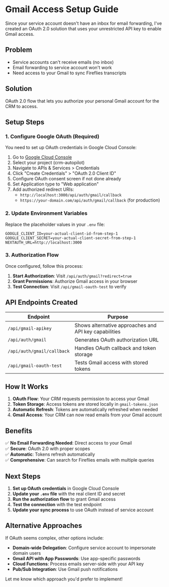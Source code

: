 # Gmail Access Setup Guide

Since your service account doesn't have an inbox for email forwarding, I've created an OAuth 2.0 solution that uses your unrestricted API key to enable Gmail access.

## Problem
- Service accounts can't receive emails (no inbox)
- Email forwarding to service account won't work
- Need access to your Gmail to sync Fireflies transcripts

## Solution
OAuth 2.0 flow that lets you authorize your personal Gmail account for the CRM to access.

## Setup Steps

### 1. Configure Google OAuth (Required)
You need to set up OAuth credentials in Google Cloud Console:

1. Go to [Google Cloud Console](https://console.cloud.google.com/)
2. Select your project (crm-autopilot)
3. Navigate to APIs & Services > Credentials
4. Click "Create Credentials" > "OAuth 2.0 Client ID"
5. Configure OAuth consent screen if not done already
6. Set Application type to "Web application"
7. Add authorized redirect URIs:
   - `http://localhost:3000/api/auth/gmail/callback`
   - `https://your-domain.com/api/auth/gmail/callback` (for production)

### 2. Update Environment Variables
Replace the placeholder values in your `.env` file:

```env
GOOGLE_CLIENT_ID=your-actual-client-id-from-step-1
GOOGLE_CLIENT_SECRET=your-actual-client-secret-from-step-1
NEXTAUTH_URL=http://localhost:3000
```

### 3. Authorization Flow
Once configured, follow this process:

1. **Start Authorization**: Visit `/api/auth/gmail?redirect=true`
2. **Grant Permissions**: Authorize Gmail access in your browser
3. **Test Connection**: Visit `/api/gmail-oauth-test` to verify

## API Endpoints Created

| Endpoint | Purpose |
|----------|---------|
| `/api/gmail-apikey` | Shows alternative approaches and API key capabilities |
| `/api/auth/gmail` | Generates OAuth authorization URL |
| `/api/auth/gmail/callback` | Handles OAuth callback and token storage |
| `/api/gmail-oauth-test` | Tests Gmail access with stored tokens |

## How It Works

1. **OAuth Flow**: Your CRM requests permission to access your Gmail
2. **Token Storage**: Access tokens are stored locally in `gmail-tokens.json`
3. **Automatic Refresh**: Tokens are automatically refreshed when needed
4. **Gmail Access**: Your CRM can now read emails from your Gmail account

## Benefits

✅ **No Email Forwarding Needed**: Direct access to your Gmail  
✅ **Secure**: OAuth 2.0 with proper scopes  
✅ **Automatic**: Tokens refresh automatically  
✅ **Comprehensive**: Can search for Fireflies emails with multiple queries  

## Next Steps

1. **Set up OAuth credentials** in Google Cloud Console
2. **Update your `.env` file** with the real client ID and secret
3. **Run the authorization flow** to grant Gmail access
4. **Test the connection** with the test endpoint
5. **Update your sync process** to use OAuth instead of service account

## Alternative Approaches

If OAuth seems complex, other options include:

- **Domain-wide Delegation**: Configure service account to impersonate domain users
- **Gmail API with App Passwords**: Use app-specific passwords
- **Cloud Functions**: Process emails server-side with your API key
- **Pub/Sub Integration**: Use Gmail push notifications

Let me know which approach you'd prefer to implement!
